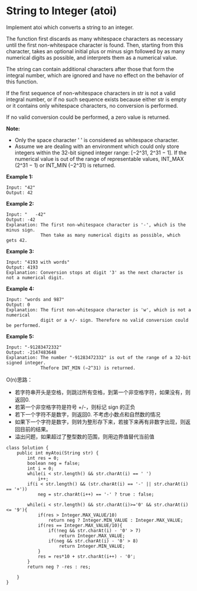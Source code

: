 # String to Integer (atoi)

Implement atoi which converts a string to an integer.

The function first discards as many whitespace characters as necessary until the first non-whitespace character is found. Then, starting from this character, takes an optional initial plus or minus sign followed by as many numerical digits as possible, and interprets them as a numerical value.

The string can contain additional characters after those that form the integral number, which are ignored and have no effect on the behavior of this function.

If the first sequence of non-whitespace characters in str is not a valid integral number, or if no such sequence exists because either str is empty or it contains only whitespace characters, no conversion is performed.

If no valid conversion could be performed, a zero value is returned.

**Note:**

* Only the space character ' ' is considered as whitespace character.
* Assume we are dealing with an environment which could only store integers within the 32-bit signed integer range: [−2^31,  2^31 − 1]. If the numerical value is out of the range of representable values, INT_MAX (2^31 − 1) or INT_MIN (−2^31) is returned.

**Example 1:**
```
Input: "42"
Output: 42
```
**Example 2:**
```
Input: "   -42"
Output: -42
Explanation: The first non-whitespace character is '-', which is the minus sign.
             Then take as many numerical digits as possible, which gets 42.
```
**Example 3:**
```
Input: "4193 with words"
Output: 4193
Explanation: Conversion stops at digit '3' as the next character is not a numerical digit.
```
**Example 4:**
```
Input: "words and 987"
Output: 0
Explanation: The first non-whitespace character is 'w', which is not a numerical 
             digit or a +/- sign. Therefore no valid conversion could be performed.
```
**Example 5:**
```
Input: "-91283472332"
Output: -2147483648
Explanation: The number "-91283472332" is out of the range of a 32-bit signed integer.
             Thefore INT_MIN (−2^31) is returned.
```

O(n)思路：

* 若字符串开头是空格，则跳过所有空格，到第一个非空格字符，如果没有，则返回0.
* 若第一个非空格字符是符号 +/-，则标记 sign 的正负
* 若下一个字符不是数字，则返回0. 不考虑小数点和自然数的情况
* 如果下一个字符是数字，则转为整形存下来，若接下来再有非数字出现，则返回目前的结果。
* 溢出问题，如果超过了整型数的范围，则用边界值替代当前值

```
class Solution {
    public int myAtoi(String str) {
        int res = 0;
        boolean neg = false;
        int i = 0;
        while(i < str.length() && str.charAt(i) == ' ')
            i++;
        if(i < str.length() && (str.charAt(i) == '-' || str.charAt(i) == '+'))
            neg = str.charAt(i++) == '-' ? true : false;
        
        while(i < str.length() && str.charAt(i)>='0' && str.charAt(i) <= '9'){
            if(res > Integer.MAX_VALUE/10)
                return neg ? Integer.MIN_VALUE : Integer.MAX_VALUE;
            if(res == Integer.MAX_VALUE/10){
                if(!neg && str.charAt(i) - '0' > 7)
                    return Integer.MAX_VALUE;
                if(neg && str.charAt(i) - '0' > 8)
                    return Integer.MIN_VALUE;
            }
            res = res*10 + str.charAt(i++) - '0';
        }
        return neg ? -res : res;
        
    }
}
```
